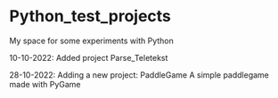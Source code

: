 # Python_test_projects
My space for some experiments with Python

10-10-2022: Added project Parse_Teletekst

28-10-2022: Adding a new project: PaddleGame
A simple paddlegame made with PyGame